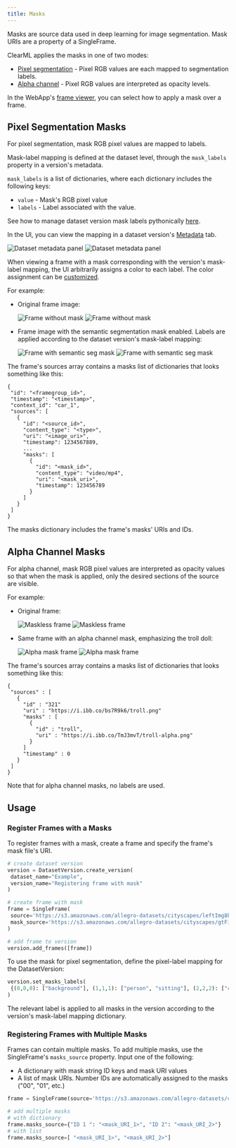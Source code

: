 ```yaml
---
title: Masks
--- 
```


Masks are source data used in deep learning for image segmentation. Mask URIs are a property of a SingleFrame.

ClearML applies the masks in one of two modes:
* [Pixel segmentation](#pixel-segmentation-masks) - Pixel RGB values are each mapped to segmentation labels. 
* [Alpha channel](#alpha-channel-masks) - Pixel RGB values are interpreted as opacity levels. 

In the WebApp's [frame viewer](webapp/webapp_datasets_frames.md#frame-viewer), you can select how to apply a mask over 
a frame.

## Pixel Segmentation Masks
For pixel segmentation, mask RGB pixel values are mapped to labels.

Mask-label mapping is defined at the dataset level, through the `mask_labels` property in a version's metadata.

`mask_labels` is a list of dictionaries, where each dictionary includes the following keys:
* `value` - Mask's RGB pixel value
* `labels` - Label associated with the value.

See how to manage dataset version mask labels pythonically [here](dataset.md#managing-version-mask-labels).

In the UI, you can view the mapping in a dataset version's [Metadata](webapp/webapp_datasets_versioning.md#metadata) tab.

![Dataset metadata panel](../img/hyperdatasets/dataset_metadata.png#light-mode-only)
![Dataset metadata panel](../img/hyperdatasets/dataset_metadata_dark.png#dark-mode-only)

When viewing a frame with a mask corresponding with the version's mask-label mapping, the UI arbitrarily assigns a color 
to each label. The color assignment can be [customized](webapp/webapp_datasets_frames.md#labels).

For example:
* Original frame image:

  ![Frame without mask](../img/hyperdatasets/dataset_pixel_masks_1.png#light-mode-only)
  ![Frame without mask](../img/hyperdatasets/dataset_pixel_masks_1_dark.png#dark-mode-only)

* Frame image with the semantic segmentation mask enabled. Labels are applied according to the dataset version's 
  mask-label mapping:

  ![Frame with semantic seg mask](../img/hyperdatasets/dataset_pixel_masks_2.png#light-mode-only)
  ![Frame with semantic seg mask](../img/hyperdatasets/dataset_pixel_masks_2_dark.png#dark-mode-only)

The frame's sources array contains a masks list of dictionaries that looks something like this:

```editorconfig
{
 "id": "<framegroup_id>",
 "timestamp": "<timestamp>",
 "context_id": "car_1",
 "sources": [
   {
     "id": "<source_id>",
     "content_type": "<type>",
     "uri": "<image_uri>",
     "timestamp": 1234567889,
     ...
     "masks": [
       {
         "id": "<mask_id>",
         "content_type": "video/mp4",
         "uri": "<mask_uri>",
         "timestamp": 123456789
       }
     ]
   }
 ]
}
```

The masks dictionary includes the frame's masks' URIs and IDs.

## Alpha Channel Masks
For alpha channel, mask RGB pixel values are interpreted as opacity values so that when the mask is applied, only the 
desired sections of the source are visible.

For example:
* Original frame:
  
  ![Maskless frame](../img/hyperdatasets/dataset_alpha_masks_1.png#light-mode-only)
  ![Maskless frame](../img/hyperdatasets/dataset_alpha_masks_1_dark.png#dark-mode-only)

* Same frame with an alpha channel mask, emphasizing the troll doll:
  
  ![Alpha mask frame](../img/hyperdatasets/dataset_alpha_masks_2.png#light-mode-only)
  ![Alpha mask frame](../img/hyperdatasets/dataset_alpha_masks_2_dark.png#dark-mode-only)


The frame's sources array contains a masks list of dictionaries that looks something like this:

```editorconfig
{
 "sources" : [
   {
     "id" : "321"
     "uri" : "https://i.ibb.co/bs7R9k6/troll.png"
     "masks" : [
       {
         "id" : "troll",
         "uri" : "https://i.ibb.co/TmJ3mvT/troll-alpha.png"
       }
     ]
     "timestamp" : 0
   }
 ]
}
```

Note that for alpha channel masks, no labels are used.

## Usage
### Register Frames with a Masks
To register frames with a mask, create a frame and specify the frame's mask file's URI.

```python
# create dataset version
version = DatasetVersion.create_version(
 dataset_name="Example",
 version_name="Registering frame with mask"
)

# create frame with mask
frame = SingleFrame(
 source='https://s3.amazonaws.com/allegro-datasets/cityscapes/leftImg8bit_trainvaltest/leftImg8bit/val/frankfurt/frankfurt_000000_000294_leftImg8bit.png',
 mask_source='https://s3.amazonaws.com/allegro-datasets/cityscapes/gtFine_trainvaltest/gtFine/val/frankfurt/frankfurt_000000_000294_gtFine_labelIds.png'
)

# add frame to version
version.add_frames([frame])
```

To use the mask for pixel segmentation, define the pixel-label mapping for the DatasetVersion:

```python
version.set_masks_labels(
 {(0,0,0): ["background"], (1,1,1): ["person", "sitting"], (2,2,2): ["cat"]}
)
```

The relevant label is applied to all masks in the version according to the version's mask-label mapping dictionary.

### Registering Frames with Multiple Masks
Frames can contain multiple masks. To add multiple masks, use the SingleFrame's `masks_source` property. Input one of 
the following:
* A dictionary with mask string ID keys and mask URI values
* A list of mask URIs. Number IDs are automatically assigned to the masks ("00", "01", etc.)   

```python
frame = SingleFrame(source='https://s3.amazonaws.com/allegro-datasets/cityscapes/leftImg8bit_trainvaltest/leftImg8bit/val/frankfurt/frankfurt_000000_000294_leftImg8bit.png',)

# add multiple masks
# with dictionary 
frame.masks_source={"ID 1 ": "<mask_URI_1>", "ID 2": "<mask_URI_2>"}
# with list
frame.masks_source=[ "<mask_URI_1>", "<mask_URI_2>"]
``` 

